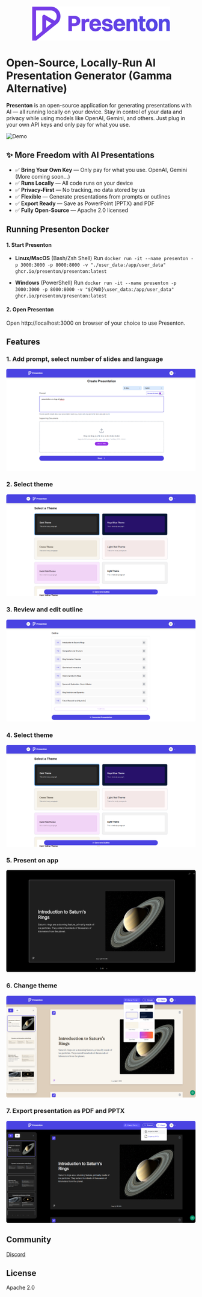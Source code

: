 <p align="center">
  <img src="readme_assets/images/presenton-logo.png" height="90" alt="Presenton Logo" />
</p>

# Open-Source, Locally-Run AI Presentation Generator (Gamma Alternative)


**Presenton** is an open-source application for generating presentations with AI — all running locally on your device. Stay in control of your data and privacy while using models like OpenAI, Gemini, and others. Just plug in your own API keys and only pay for what you use.

![Demo](readme_assets/demo.gif)


## ✨ More Freedom with AI Presentations

* ✅ **Bring Your Own Key** — Only pay for what you use. OpenAI, Gemini (More coming soon...)
* ✅ **Runs Locally** — All code runs on your device
* ✅ **Privacy-First** — No tracking, no data stored by us
* ✅ **Flexible** — Generate presentations from prompts or outlines
* ✅ **Export Ready** — Save as PowerPoint (PPTX) and PDF
* ✅ **Fully Open-Source** — Apache 2.0 licensed

## Running Presenton Docker

#### 1. Start Presenton

  * **Linux/MacOS** (Bash/Zsh Shell)
  Run ```docker run -it --name presenton -p 3000:3000 -p 8000:8000 -v "./user_data:/app/user_data" ghcr.io/presenton/presenton:latest```

  * **Windows** (PowerShell)
  Run ```docker run -it --name presenton -p 3000:3000 -p 8000:8000 -v "${PWD}\user_data:/app/user_data" ghcr.io/presenton/presenton:latest```

#### 2. Open Presenton
Open http://localhost:3000 on browser of your choice to use Presenton.


## Features

### 1. Add prompt, select number of slides and language
![Demo](readme_assets/images/prompting.png)

### 2. Select theme
![Demo](readme_assets/images/select-theme.png)

### 3. Review and edit outline
![Demo](readme_assets/images/outline.png)

### 4. Select theme
![Demo](readme_assets/images/select-theme.png)

### 5. Present on app
![Demo](readme_assets/images/present.png)

### 6. Change theme
![Demo](readme_assets/images/change-theme.png)

### 7. Export presentation as PDF and PPTX
![Demo](readme_assets/images/export-presentation.png)

## Community
[Discord](https://discord.gg/VR89exqQ)

## License

Apache 2.0

